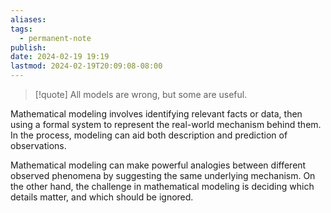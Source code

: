 ```yaml
---
aliases: 
tags:
  - permanent-note
publish: 
date: 2024-02-19 19:19
lastmod: 2024-02-19T20:09:08-08:00
---
```

>[!quote]
>All models are wrong, but some are useful.

Mathematical modeling involves identifying relevant facts or data, then using a formal system to represent the real-world mechanism behind them. In the process, modeling can aid both description and prediction of observations. 

Mathematical modeling can make powerful analogies between different observed phenomena by suggesting the same underlying mechanism. On the other hand, the challenge in mathematical modeling is deciding which details matter, and which should be ignored.